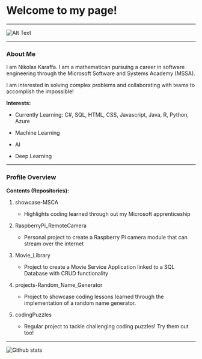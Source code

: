# Welcome to my page!

________

![Alt Text](https://deerfieldlibrary.org/wp-content/uploads/2016/12/coding-wallpaper.jpg)
________

### About Me

I am Nikolas Karaffa. I am a mathematican pursuing a career in software engineering through the Microsoft Software and Systems Academy (MSSA).

I am interested in solving complex problems and collaborating with teams to accomplish the impossible!

**Interests:**
- Currently Learning: C#, SQL, HTML, CSS, Javascript, Java, R, Python, Azure

- Machine Learning
- AI
- Deep Learning

_________

### Profile Overview

**Contents (Repositories):**

  1. showcase-MSCA
      - Highlights coding learned through out my Microsoft apprenticeship
  
  2. RaspberryPi_RemoteCamera
      - Personal project to create a Raspberry Pi camera module that can stream over the internet
     
  3. Movie_Library
      - Project to create a Movie Service Application linked to a SQL Database with CRUD functionality
     
  4. projects-Random_Name_Generator
      - Project to showcase coding lessons learned through the implementation of a random name generator.
     
  5. codingPuzzles
      - Regular project to tackle challenging coding puzzles! Try them out too!
      
________

![Github stats](https://github-readme-stats.vercel.app/api?username=nkaraffa)

